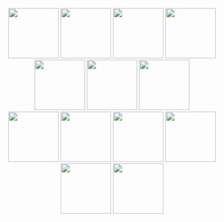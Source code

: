 <p align="center">
  <img src="https://github.com/user-attachments/assets/16f7e3d7-b306-48ab-a1a9-78d3b1f4529f" width="100"/>
  <img src="https://github.com/user-attachments/assets/52d187e0-53aa-4ff7-8edd-d81a2ff7898a" width="100"/>
  <img src="https://github.com/user-attachments/assets/25f6a033-4693-4679-9d14-2f165ec8f669" width="100"/>
  <img src="https://github.com/user-attachments/assets/a9079e56-1706-45c1-aaa3-019a0dc0058d" width="100"/>  
  <img src="https://github.com/user-attachments/assets/12b0e4a9-6875-4b24-83bf-55c1036f04c5" width="100"/>
  <img src="https://github.com/user-attachments/assets/32844a15-fc00-493c-952f-9cfa64ee3daf" width="100"/>
  <img src="https://github.com/user-attachments/assets/40eea72e-853e-4352-ba7b-c9f8075c8a5c" width="100"/>
  <br/>
  <img src="https://github.com/user-attachments/assets/9918e37e-60b0-4668-88cb-cd580474b597" width="100"/>
  <img src="https://github.com/user-attachments/assets/f598672d-0ee6-4d48-9b08-4d4d98b75988" width="100"/>
  <img src="https://github.com/user-attachments/assets/0a5ab273-83cf-4e3f-9bdd-050c1b445911" width="100"/>
  <img src="https://github.com/user-attachments/assets/b10b2244-3304-4ba2-b21a-b50a1554bd17" width="100"/>
  <img src="https://github.com/user-attachments/assets/dd92397c-4857-4d19-996b-16e1cc75a9ce" width="100"/>
  <img src="https://github.com/user-attachments/assets/84ec9704-c554-42a8-8923-ece99ce8fe3c" width="100"/>
</p>

